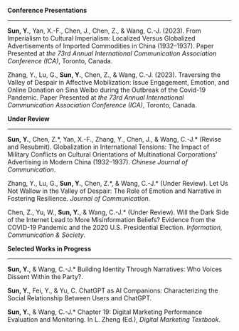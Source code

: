 **Conference Presentations**

------

**Sun, Y.**, Yan, X.-F., Chen, J., Chen, Z., & Wang, C.-J. (2023). From Imperialism to Cultural Imperialism: Localized Versus Globalized Advertisements of Imported Commodities in China (1932–1937). Paper Presented at _the 73rd Annual International Communication Association Conference (ICA)_, Toronto, Canada.

Zhang, Y., Lu, G., **Sun, Y.**, Chen, Z., & Wang, C.-J. (2023). Traversing the Valley of Despair in Affective Mobilization: Issue Engagement, Emotion, and Online Donation on Sina Weibo during the Outbreak of the Covid-19 Pandemic. Paper Presented at _the 73rd Annual International Communication Association Conference (ICA)_, Toronto, Canada.

**Under Review**

------

**Sun, Y.**, Chen, Z.\*, Yan, X.-F., Zhang, Y., Chen, J., & Wang, C.-J.* (Revise and Resubmit). Globalization in International Tensions: The Impact of Military Conflicts on Cultural Orientations of Multinational Corporations’ Advertising in Modern China (1932–1937). _Chinese Journal of Communication_.

Zhang, Y., Lu, G., **Sun, Y.**, Chen, Z.\*, & Wang, C.-J.* (Under Review). Let Us Not Wallow in the Valley of Despair: The Role of Emotion and Narrative in Fostering Resilience. _Journal of Communication_.

Chen, Z., Yu, W., **Sun, Y.**, & Wang, C.-J.* (Under Review). Will the Dark Side of the Internet Lead to More Misinformation Beliefs? Evidence from the COVID-19 Pandemic and the 2020 U.S. Presidential Election. _Information, Communication & Society_.

**Selected Works in Progress**

------

**Sun, Y.**, & Wang, C.-J.\* Building Identity Through Narratives: Who Voices Dissent Within the Party?.

**Sun, Y.**, Fei, Y., & Yu, C. ChatGPT as AI Companions: Characterizing the Social Relationship Between Users and ChatGPT.

**Sun, Y.**, & Wang, C.-J.\* Chapter 19: Digital Marketing Performance Evaluation and Monitoring. In L. Zheng (Ed.), _Digital Marketing Textbook_.
